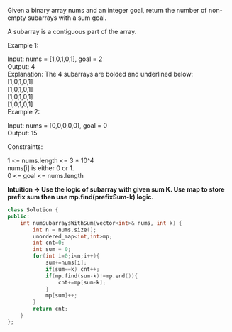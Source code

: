Given a binary array nums and an integer goal, return the number of non-empty subarrays with a sum goal.<br>

A subarray is a contiguous part of the array.<br>

 

Example 1:<br>

Input: nums = [1,0,1,0,1], goal = 2<br>
Output: 4<br>
Explanation: The 4 subarrays are bolded and underlined below:<br>
[1,0,1,0,1]<br>
[1,0,1,0,1]<br>
[1,0,1,0,1]<br>
[1,0,1,0,1]<br>
Example 2:<br>

Input: nums = [0,0,0,0,0], goal = 0<br>
Output: 15<br>
 

Constraints:<br>

1 <= nums.length <= 3 * 10^4<br>
nums[i] is either 0 or 1.<br>
0 <= goal <= nums.length<br>


__Intuition -> Use the logic of subarray with given sum K. Use map to store prefix sum then use mp.find(prefixSum-k) logic.__

```C++
class Solution {
public:
    int numSubarraysWithSum(vector<int>& nums, int k) {
        int n = nums.size();
        unordered_map<int,int>mp;
        int cnt=0;
        int sum = 0;
        for(int i=0;i<n;i++){
            sum+=nums[i];
            if(sum==k) cnt++;
            if(mp.find(sum-k)!=mp.end()){
                cnt+=mp[sum-k];
            }
            mp[sum]++;
        }
        return cnt;
    }
};
```
